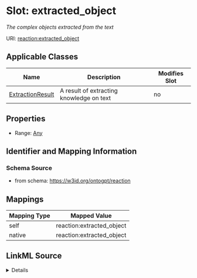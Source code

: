 

# Slot: extracted_object


_The complex objects extracted from the text_



URI: [reaction:extracted_object](http://w3id.org/ontogpt/reaction/extracted_object)



<!-- no inheritance hierarchy -->





## Applicable Classes

| Name | Description | Modifies Slot |
| --- | --- | --- |
| [ExtractionResult](ExtractionResult.md) | A result of extracting knowledge on text |  no  |







## Properties

* Range: [Any](Any.md)





## Identifier and Mapping Information







### Schema Source


* from schema: https://w3id.org/ontogpt/reaction




## Mappings

| Mapping Type | Mapped Value |
| ---  | ---  |
| self | reaction:extracted_object |
| native | reaction:extracted_object |




## LinkML Source

<details>
```yaml
name: extracted_object
description: The complex objects extracted from the text
from_schema: https://w3id.org/ontogpt/reaction
rank: 1000
alias: extracted_object
owner: ExtractionResult
domain_of:
- ExtractionResult
range: Any
inlined: true

```
</details>